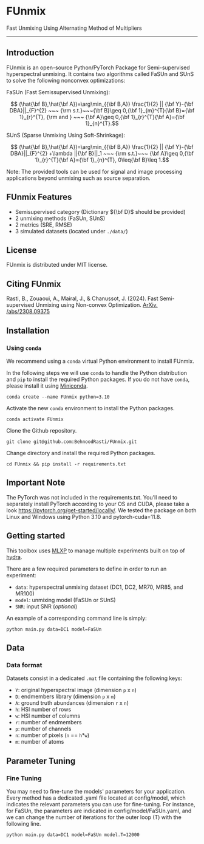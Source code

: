 # FUnmix
Fast Unmixing Using Alternating Method of Multipliers 

---

## Introduction

FUnmix is an open-source Python/PyTorch Package for Semi-supervised hyperspectral unmixing. It contains two algorithms called FaSUn and SUnS to solve the following nonconvex optimizations:

FaSUn (Fast Semissupervised Unmixing):
```math
  (\hat{\bf B},\hat{\bf A})=\arg\min_{{\bf B,A}} \frac{1}{2} || {\bf Y}-{\bf DBA}||_{F}^{2} ~~~
{\rm s.t.}~~~{\bf B}\geq 0,{\bf 1}_{m}^{T}{\bf B}={\bf 1}_{r}^{T},  {\rm and } ~~~ {\bf A}\geq 0,{\bf 1}_{r}^{T}{\bf A}={\bf 1}_{n}^{T}.
```
SUnS (Sparse Unmixing Using Soft-Shrinkage):
```math
  (\hat{\bf B},\hat{\bf A})=\arg\min_{{\bf B,A}} \frac{1}{2} || {\bf Y}-{\bf DBA}||_{F}^{2} +\lambda ||{\bf B}||_1 ~~~
{\rm s.t.}~~~ {\bf A}\geq 0,{\bf 1}_{r}^{T}{\bf A}={\bf 1}_{n}^{T}, 0\leq{\bf B}\leq 1.
```

Note: The provided tools can be used for signal and image processing applications beyond unmixing  such as source separation. 

## FUnmix Features

* Semisupervised category (Dictionary ${\bf D}$ should be provided)
* 2 unmixing methods (FaSUn, SUnS)
* 2 metrics (SRE, RMSE)
* 3 simulated datasets (located under `./data/`)

## License

FUnmix is distributed under MIT license.

## Citing FUnmix

Rasti, B., Zouaoui, A., Mairal, J., & Chanussot, J. (2024). Fast Semi-supervised Unmixing using Non-convex Optimization. [ArXiv. /abs/2308.09375](https://arxiv.org/abs/2401.12609)

## Installation

### Using `conda`

We recommend using a `conda` virtual Python environment to install FUnmix.

In the following steps we will use `conda` to handle the Python distribution and `pip` to install the required Python packages.
If you do not have `conda`, please install it using [Miniconda](https://docs.conda.io/en/latest/miniconda.html).

```
conda create --name FUnmix python=3.10
```

Activate the new `conda` environment to install the Python packages.

```
conda activate FUnmix
```

Clone the Github repository.

```
git clone git@github.com:BehnoodRasti/FUnmix.git
```

Change directory and install the required Python packages.

```
cd FUnmix && pip install -r requirements.txt
```

## Important Note

The PyTorch was not included in the requirements.txt. You'll need to separately install PyTorch according to your OS and CUDA, please take a look https://pytorch.org/get-started/locally/. We tested the package on both Linux and Windows using Python 3.10 and pytorch-cuda=11.8.


## Getting started

This toolbox uses [MLXP](https://inria-thoth.github.io/mlxp/) to manage multiple experiments built on top of [hydra](https://hydra.cc/).

There are a few required parameters to define in order to run an experiment:

* `data`: hyperspectral unmixing dataset (DC1, DC2, MR70, MR85, and MR100)
* `model`: unmixing model (FaSUn or SUnS)
* `SNR`: input SNR (*optional*)

An example of a corresponding command line is simply:

```shell
python main.py data=DC1 model=FaSUn
```

## Data

### Data format

Datasets consist in a dedicated `.mat` file containing the following keys:

* `Y`: original hyperspectral image (dimension `p` x `n`)
* `D`: endmembers library (dimension `p` x `m`)
* `A`: ground truth abundances (dimension `r` x `n`)
* `h`: HSI number of rows
* `w`: HSI number of columns
* `r`: number of endmembers
* `p`: number of channels
* `n`: number of pixels (`n` == `h`*`w`)
* `m`: number of atoms

## Parameter Tuning

### Fine Tuning

You may need to fine-tune the models' parameters for your application. Every method has a dedicated .yaml file located at config/model, which indicates the relevant parameters you can use for fine-tuning. For instance, for FaSUn, the parameters are indicated in config/model/FaSUn.yaml, and we can change the number of iterations for the outer loop (T) with the following line. 

```shell
python main.py data=DC1 model=FaSUn model.T=12000
```
